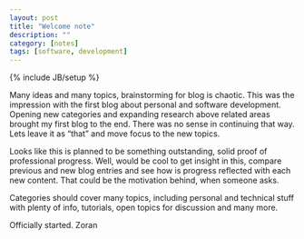 ```yaml
---
layout: post
title: "Welcome note"
description: ""
category: [notes] 
tags: [software, development]
---
```

{% include JB/setup %}

Many ideas and many topics, brainstorming for blog is chaotic. This was the impression with the first blog about personal and software development. Opening new categories and expanding research above related areas brought my first blog to the end. There was no sense in continuing that way. Lets leave it as “that” and move focus to the new topics.

Looks like this is planned to be something outstanding, solid proof of professional progress. Well, would be cool to get insight in this, compare previous and new blog entries and see how is progress reflected with each new content. That could be the motivation behind, when someone asks.

Categories should cover many topics, including personal and technical stuff with plenty of info, tutorials, open topics for discussion and many more.

Officially started.
Zoran